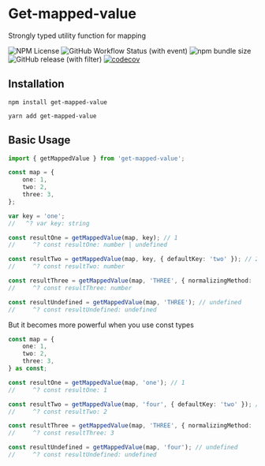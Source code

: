 # Get-mapped-value

Strongly typed utility function for mapping

![NPM License](https://img.shields.io/npm/l/get-mapped-value)
![GitHub Workflow Status (with event)](https://img.shields.io/github/actions/workflow/status/GradooC/get-mapped-value/publish.yml)
![npm bundle size](https://img.shields.io/bundlephobia/min/get-mapped-value)
![GitHub release (with filter)](https://img.shields.io/github/v/release/GradooC/get-mapped-value)
[![codecov](https://codecov.io/gh/GradooC/get-mapped-value/branch/main/graph/badge.svg?token=Y9QLKW9XZ7)](https://codecov.io/gh/GradooC/get-mapped-value)

## Installation

```shell
npm install get-mapped-value

yarn add get-mapped-value
```

## Basic Usage

```ts
import { getMappedValue } from 'get-mapped-value';

const map = {
    one: 1,
    two: 2,
    three: 3,
};

var key = 'one';
//   ^? var key: string

const resultOne = getMappedValue(map, key); // 1
//     ^? const resultOne: number | undefined

const resultTwo = getMappedValue(map, key, { defaultKey: 'two' }); // 2
//     ^? const resultTwo: number

const resultThree = getMappedValue(map, 'THREE', { normalizingMethod: 'toLowerCase' }); // 3
//     ^? const resultThree: number

const resultUndefined = getMappedValue(map, 'THREE'); // undefined
//     ^? const resultUndefined: undefined
```

But it becomes more powerful when you use const types

```ts
const map = {
    one: 1,
    two: 2,
    three: 3,
} as const;

const resultOne = getMappedValue(map, 'one'); // 1
//     ^? const resultOne: 1

const resultTwo = getMappedValue(map, 'four', { defaultKey: 'two' }); // 2
//     ^? const resultTwo: 2

const resultThree = getMappedValue(map, 'THREE', { normalizingMethod: 'toLowerCase' }); // 3
//     ^? const resultThree: 3

const resultUndefined = getMappedValue(map, 'four'); // undefined
//     ^? const resultUndefined: undefined
```
